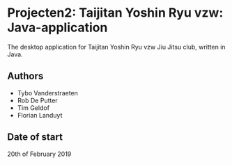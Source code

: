 # Projecten2: Taijitan Yoshin Ryu vzw: Java-application
The desktop application for Taijitan Yoshin Ryu vzw Jiu Jitsu club, written in Java.
## Authors
- Tybo Vanderstraeten
- Rob De Putter
- Tim Geldof
- Florian Landuyt

## Date of start
20th of February 2019
